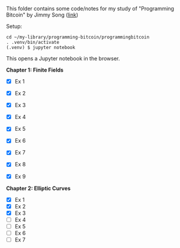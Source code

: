 This folder contains some code/notes for my study of "Programming Bitcoin" by Jimmy Song ([link](https://www.amazon.com/Programming-Bitcoin-Learn-Program-Scratch/dp/1492031496))

Setup:
```
cd ~/my-library/programming-bitcoin/programmingbitcoin
. .venv/bin/activate
(.venv) $ jupyter notebook
```

This opens a Jupyter notebook in the browser.

**Chapter 1: Finite Fields**

- [x] Ex 1
- [x] Ex 2
- [x] Ex 3
- [x] Ex 4
- [x] Ex 5
- [x] Ex 6
- [x] Ex 7
- [x] Ex 8
- [x] Ex 9


**Chapter 2: Elliptic Curves**

- [x] Ex 1
- [x] Ex 2
- [x] Ex 3
- [ ] Ex 4
- [ ] Ex 5
- [ ] Ex 6
- [ ] Ex 7